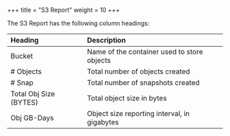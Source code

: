 +++
title = "S3 Report"
weight = 10
+++

The S3 Report has the following column headings: 



| Heading | Description | 
|  :---- |  :---- | 
| Bucket | Name of the container used to store objects | 
| # Objects | Total number of objects created | 
| # Snap | Total number of snapshots created | 
| Total Obj Size (BYTES) | Total object size in bytes | 
| Obj GB-Days | Object size reporting interval, in gigabytes | 

